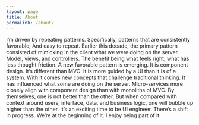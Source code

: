```yaml
---
layout: page
title: About
permalink: /about/
---
```


I’m driven by repeating patterns. Specifically, patterns that are consistently favorable; And easy to repeat. Earlier this decade, the primary pattern consisted of mimicking in the client what we were doing on the server. Model, views, and controllers. The benefit being what feels right; what has less thought friction. A new favorable pattern is emerging. It is component design. It’s different than MVC. It is more guided by a UI than it is of a system. With it comes new concepts that challenge traditional thinking. It has influenced what some are doing on the server. Micro-services more closely align with component design than with monoliths of MVC. By themselves, one is not better than the other. But when compared with context around users, interface, data, and business logic, one will bubble up higher than the other. It’s an exciting time to be UI engineer. There’s a shift in progress. We’re at the beginning of it. I enjoy being part of it.

